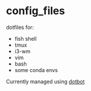 # config_files

dotfiles for:
- fish shell
- tmux
- i3-wm
- vim
- bash 
- some conda envs

Currently managed using [dotbot](https://github.com/anishathalye/dotbot)
